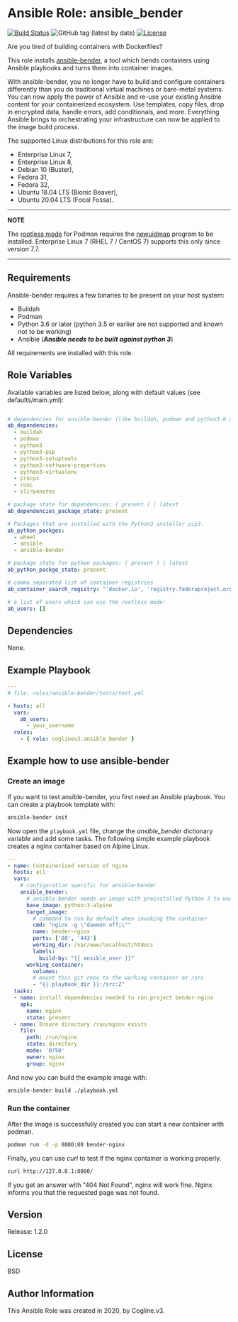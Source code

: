 # Ansible Role: ansible_bender

[![Build Status](https://travis-ci.com/coglinev3/ansible-role-ansible_bender.svg?branch=master)](https://travis-ci.com/coglinev3/ansible-role-ansible_bender) ![GitHub tag (latest by date)](https://img.shields.io/github/v/tag/coglinev3/ansible-role-ansible_bender) [![License](https://img.shields.io/badge/License-BSD%203--Clause-blue.svg)](https://raw.githubusercontent.com/coglinev3/ansible-role-ansible_bender/master/LICENSE)

Are you tired of building containers with Dockerfiles?

This role installs [ansible-bender](https://github.com/ansible-community/ansible-bender), a tool which bends containers using Ansible playbooks and turns them into container images.

With ansible-bender, you no longer have to build and configure containers
differently than you do traditional virtual machines or bare-metal systems.
You can now apply the power of Ansible and re-use your existing Ansible
content for your containerized ecosystem. Use templates, copy files, drop in
encrypted data, handle errors, add conditionals, and more. Everything Ansible
brings to orchestrating your infrastructure can now be applied to the image
build process.

The supported Linux distributions for this role are:
* Enterprise Linux 7,
* Enterprise Linux 8, 
* Debian 10 (Buster),
* Fedora 31,
* Fedora 32,
* Ubuntu 18.04 LTS (Bionic Beaver),
* Ubuntu 20.04 LTS (Focal Fossa).


---
**ΝOTE**

The [rootless mode](https://github.com/containers/libpod/blob/master/README.md#rootless) for Podman requires the [newuidmap](https://github.com/containers/libpod/blob/master/troubleshooting.md#9-newuidmap-missing-when-running-rootless-podman-commands) program to be installed. Enterprise Linux 7 (RHEL 7 / CentOS 7) supports this only since version 7.7.

---


## Requirements

Ansible-bender requires a few binaries to be present on your host system:

* Buildah
* Podman
* Python 3.6 or later (python 3.5 or earlier are not supported and known not to be working)
* Ansible (***Ansible needs to be built against python 3***)

All requirements are installed with this role.

## Role Variables

Available variables are listed below, along with default values (see defaults/main.yml):

```yml

# dependencies for ansible-bender (like buildah, podman and python3.6 or higher)
ab_dependencies:
  - buildah
  - podman
  - python3
  - python3-pip
  - python3-setuptools
  - python3-software-properties
  - python3-virtualenv
  - procps
  - runc
  - slirp4netns

# package state for dependencies: ( present ) | latest 
ab_dependencies_package_state: present

# Packages that are installed with the Python3 installer pip3.
ab_python_packges:
  - wheel
  - ansible
  - ansible-bender

# package state for python packages: ( present ) | latest
ab_python_packge_state: present

# comma separated list of container registries
ab_container_search_registry: "'docker.io', 'registry.fedoraproject.org', 'quay.io', 'registry.access.redhat.com', 'registry.centos.org'"

# a list of users which can use the rootless mode:
ab_users: []
```

## Dependencies

None.

## Example Playbook

```yml
---
# file: roles/ansible-bender/tests/test.yml

- hosts: all
  vars:
    ab_users:
      - your_username
  roles:
    - { role: coglinev3.ansible_bender }
```

## Example how to use ansible-bender

### Create an image

If you want to test ansible-bender, you first need an Ansible playbook. You can create a playbook template with:

```sh
ansible-bender init
```

Now open the `playbook.yml` file, change the *ansible_bender* dictionary variable and add some tasks. The following simple example playbook creates a nginx container based on Alpine Linux.

```yml
---
- name: Containerized version of nginx
  hosts: all
  vars:
    # configuration specific for ansible-bender
    ansible_bender:
      # ansible-bender needs an image with preinstalled Python 3 to work
      base_image: python:3-alpine
      target_image:
        # command to run by default when invoking the container
        cmd: "nginx -g \"daemon off;\""
        name: bender-nginx
        ports: ['80', '443']
        working_dir: /var/www/localhost/htdocs
        labels:
          build-by: "{{ ansible_user }}"
      working_container:
        volumes:
        # mount this git repo to the working container at /src
        - "{{ playbook_dir }}:/src:Z"
  tasks:
  - name: install dependencies needed to run project bender-nginx
    apk:
      name: nginx
      state: present
  - name: Ensure directory /run/nginx exists
    file:
      path: /run/nginx
      state: directory
      mode: '0750'
      owner: nginx
      group: nginx
```

And now you can build the example image with:

```sh
ansible-bender build ./playbook.yml
```

### Run the container

After the image is successfully created you can start a new container with
podman.

```sh
podman run -d -p 8080:80 bender-nginx
```

Finally, you can use *curl* to test if the nginx container is working properly.

```sh
curl http://127.0.0.1:8080/ 
```

If you get an answer with "404 Not Found", nginx will work fine. Nginx informs you that the requested page was not found.

## Version

Release: 1.2.0

## License

BSD

## Author Information

This Ansible Role was created in 2020, by Cogline.v3.

